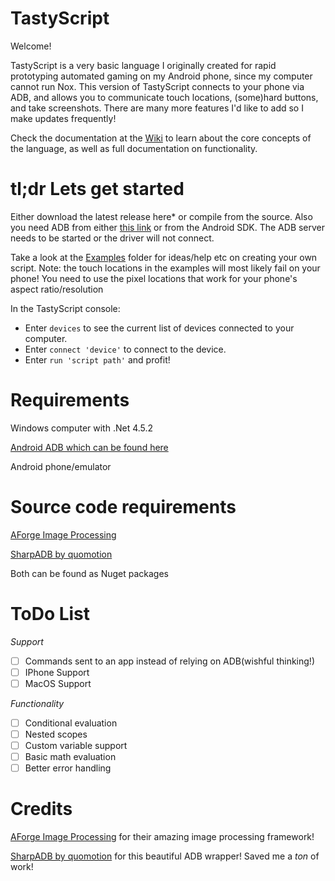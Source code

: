 # TastyScript
Welcome!

TastyScript is a very basic language I originally created for rapid prototyping automated gaming on my Android phone, since my computer cannot run Nox. This version of TastyScript connects to your phone via ADB, and allows you to communicate touch locations, (some)hard buttons, and take screenshots. There are many more features I'd like to add so I make updates frequently!

Check the documentation at the [Wiki](../../wiki) to learn about the core concepts of the language, as well as full documentation on functionality.

# tl;dr Lets get started
Either download the latest release here* or compile from the source. Also you need ADB from either [this link](https://developer.android.com/studio/releases/platform-tools.html) or from the Android SDK. The ADB server needs to be started or the driver will not connect.

Take a look at the [Examples](/Examples) folder for ideas/help etc on creating your own script. Note: the touch locations in the examples will most likely fail on your phone! You need to use the pixel locations that work for your phone's aspect ratio/resolution

In the TastyScript console:
* Enter `devices` to see the current list of devices connected to your computer.
* Enter `connect 'device'` to connect to the device.
* Enter `run 'script path'` and profit!

# Requirements
Windows computer with .Net 4.5.2

[Android ADB which can be found here](https://developer.android.com/studio/releases/platform-tools.html)

Android phone/emulator

# Source code requirements
[AForge Image Processing](https://github.com/andrewkirillov/AForge.NET)

[SharpADB by quomotion](https://github.com/quamotion/madb)

Both can be found as Nuget packages

# ToDo List
*Support*
- [ ] Commands sent to an app instead of relying on ADB(wishful thinking!)
- [ ] IPhone Support
- [ ] MacOS Support

*Functionality*
- [ ] Conditional evaluation
- [ ] Nested scopes
- [ ] Custom variable support
- [ ] Basic math evaluation
- [ ] Better error handling
# Credits
[AForge Image Processing](https://github.com/andrewkirillov/AForge.NET) for their amazing image processing framework!

[SharpADB by quomotion](https://github.com/quamotion/madb) for this beautiful ADB wrapper! Saved me a *ton* of work!
